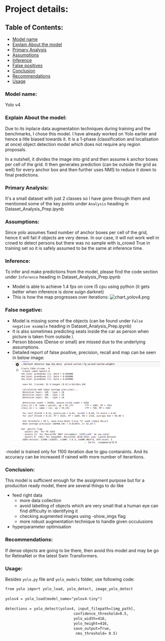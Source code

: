 # Project details:

## Table of Contents:
- [Model name](https://github.com/Neelisha-saxena/yolov4_object_detection#model-name)
- [Explain About the model](https://github.com/Neelisha-saxena/yolov4_object_detection#explain-about-the-model)
- [Primary Analysis](https://github.com/Neelisha-saxena/yolov4_object_detection#primary-analysis)
- [Assumptions](https://github.com/Neelisha-saxena/yolov4_object_detection#assumptions)
- [Inference](https://github.com/Neelisha-saxena/yolov4_object_detection#inference)
- [False positives](https://github.com/Neelisha-saxena/yolov4_object_detection#false-positives)
- [Conclusion](https://github.com/Neelisha-saxena/yolov4_object_detection#conclusion)
- [Recommendations](https://github.com/Neelisha-saxena/yolov4_object_detection#recommendations)
- [Usage](https://github.com/Neelisha-saxena/yolov4_object_detection#usage)



### Model name:
Yolo v4 

### Explain About the model:
 
Due to its inplace data augmentation techniques during training and the benchmarks, I chose this model. I have already worked on Yolo earlier and hence a litle biased towards it. It is a 1-phase (classification and localisation at once) object detection model which does not require any region proposals. 

In a nutshell, it divides the image into grid and then assume k anchor boxes per cell of the grid. It then generates prediction (can be outside the grid as well) for every anchor box and then further uses NMS to reduce it down to final predictions.  

### Primary Analysis:
It's a small dataset with just 2 classes so I have gone through them and mentioned some of the key points under `Analysis` heading in Dataset_Analysis_Prep.ipynb

### Assumptions:
Since yolo assumes fixed number of anchor boxes per cell of the grid, hence it will fail if objects are very dense. In our case, it will not work well in crowd to detect persons but there was no sample with is_crowd True in training set so it is safely assumed to be the same at inference time.

### Inference:
To infer and make predictions from the model, please find the code section under `Inference` heading in Dataset_Analysis_Prep.ipynb
- Model is able to achieve 1.4 fps on core i5 cpu using python (it gets better when inference is done suign darknet)
- This is how the map progresses over iterations:
![chart_yolov4.png](chart_yolov4.png)


### False negative:
- Model is  missing some of the objects (can be found under `False negative example` heading in Dataset_Analysis_Prep.ipynb)
- It is also sometimes predicting seats inside the car as person when picture is taken from outside.\
- Person bboxes (Dense or small) are missed due to the underlying assumptions. 
- Detailed report of false positive, precision, recall and map can be seen in below image:
![map.png](map.png)

-model is trained only for 1100 iteration due to gpu contaraints. And its accuracy can be increased if rained with more number of iterartions.


### Conclusion:
This model is sufficient enough for the assignment purpose but for a produciton ready model, there are several things to do like 

- feed right data
  - more data collection
  - avoid labelling of objects which are very small that a human eye can find difficulty in identifying it
  - checking augmented images using -show_imgs flag
  - more robust augmentation technique to handle given occulusions
- hyperparameter optimisation

### Recommendations:
If dense objects are going to be there, then avoid this model and may be go for RetinaNet or the latest Swin Transformers.

### Usage:
Besides `yolo.py` file and `yolo_models` folder, use following code:

```
from yolo import yolo_load, yolo_detect, image_yolo_detect

yolov4 = yolo_load(model_name="yolov4-tiny")

detections = yolo_detect(yolov4, input_filepath=[img_path], 
                               confidence_threshold=0.5, 
                               yolo_width=416, 
                               yolo_height=416, 
                               save_output=True,
                                nms_threshold= 0.5)
```
